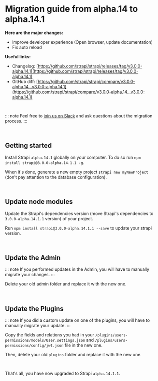 # Migration guide from alpha.14 to alpha.14.1

**Here are the major changes:**

- Improve developer experience (Open browser, update documentation)
- Fix auto reload


**Useful links:**
- Changelog: [https://github.com/strapi/strapi/releases/tag/v3.0.0-alpha.14.1](https://github.com/strapi/strapi/releases/tag/v3.0.0-alpha.14.1)
- GitHub diff: [https://github.com/strapi/strapi/compare/v3.0.0-alpha.14...v3.0.0-alpha.14.1](https://github.com/strapi/strapi/compare/v3.0.0-alpha.14...v3.0.0-alpha.14.1)

<br>

::: note
Feel free to [join us on Slack](http://slack.strapi.io) and ask questions about the migration process.
:::

<br>

## Getting started

Install Strapi `alpha.14.1` globally on your computer. To do so run `npm install strapi@3.0.0-alpha.14.1.1 -g`.

When it's done, generate a new empty project `strapi new myNewProject` (don't pay attention to the database configuration).

<br>

## Update node modules

Update the Strapi's dependencies version (move Strapi's dependencies to `3.0.0-alpha.14.1.1` version) of your project.

Run `npm install strapi@3.0.0-alpha.14.1.1 --save` to update your strapi version.

<br>

## Update the Admin

::: note
If you performed updates in the Admin, you will have to manually migrate your changes.
:::

Delete your old admin folder and replace it with the new one.

<br>

## Update the Plugins

::: note
If you did a custom update on one of the plugins, you will have to manually migrate your update.
:::

Copy the fields and relations you had in your `/plugins/users-permissions/models/User.settings.json` and `/plugins/users-permissions/config/jwt.json` file in the new one.

Then, delete your old `plugins` folder and replace it with the new one.

<br>

That's all, you have now upgraded to Strapi `alpha.14.1.1`.
